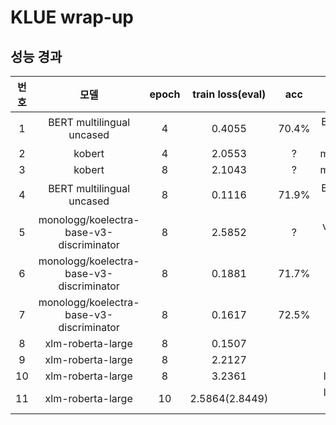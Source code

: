 # KLUE wrap-up

## 성능 경과

| 번호 |                   모델                   | epoch | train loss(eval) |  acc  |              비고              |
| :--: | :--------------------------------------: | :---: | :--------------: | :---: | :----------------------------: |
|  1   |        BERT multilingual uncased         |   4   |      0.4055      | 70.4% | Base Model, 대소문자 구분 없음 |
|  2   |                  kobert                  |   4   |      2.0553      |   ?   |        monologg/kobert         |
|  3   |                  kobert                  |   8   |      2.1043      |   ?   |        monologg/kobert         |
|  4   |        BERT multilingual uncased         |   8   |      0.1116      | 71.9% | Base Model, 대소문자 구분 없음 |
|  5   | monologg/koelectra-base-v3-discriminator |   8   |      2.5852      |   ?   |  validation +label smoothing   |
|  6   | monologg/koelectra-base-v3-discriminator |   8   |      0.1881      | 71.7% |           validation           |
|  7   | monologg/koelectra-base-v3-discriminator |   8   |      0.1617      | 72.5% |        validation 없음         |
|  8   |            xlm-roberta-large             |   8   |      0.1507      |       |                                |
|  9   |            xlm-roberta-large             |   8   |      2.2127      |       |           validation           |
|  10  |            xlm-roberta-large             |   8   |      3.2361      |       |        label smoothing         |
|  11  |            xlm-roberta-large             |  10   |  2.5864(2.8449)  |       |  label smoothing + validation  |

